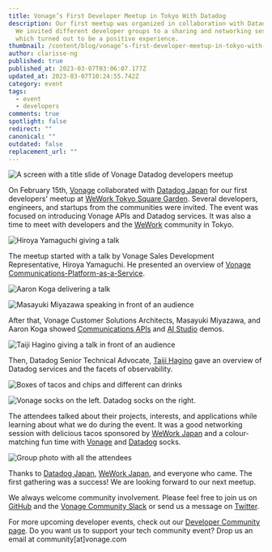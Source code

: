 ```yaml
---
title: Vonage’s First Developer Meetup in Tokyo With Datadog
description: Our first meetup was organized in collaboration with Datadog Japan.
  We invited different developer groups to a sharing and networking session,
  which turned out to be a positive experience.
thumbnail: /content/blog/vonage’s-first-developer-meetup-in-tokyo-with-datadog/datadog-meetup.png
author: clarisse-ng
published: true
published_at: 2023-03-07T03:06:07.177Z
updated_at: 2023-03-07T10:24:55.742Z
category: event
tags:
  - event
  - developers
comments: true
spotlight: false
redirect: ""
canonical: ""
outdated: false
replacement_url: ""
---
```

![A screen with a title slide of Vonage Datadog developers meetup](/content/blog/vonage’s-first-developer-meetup-in-tokyo-with-datadog/vonage-datadog-developers-meetup.jpeg "A screen with a title slide of Vonage Datadog developers meetup")

On February 15th, [Vonage](https://www.vonagebusiness.jp/developer-center/) collaborated with [Datadog Japan](https://www.datadoghq.com/ja/) for our first developers' meetup at [WeWork Tokyo Square Garden](https://weworkjpn.com/location/tokyo/marunouchi-nihonbashi-area/tokyo-square-garden/). Several developers, engineers, and startups from the communities were invited. The event was focused on introducing Vonage APIs and Datadog services. It was also a time to meet with developers and the [WeWork](https://weworkjpn.com/) community in Tokyo.  

![Hiroya Yamaguchi giving a talk](/content/blog/vonage’s-first-developer-meetup-in-tokyo-with-datadog/hiroya-speaking.jpeg "Hiroya Yamaguchi giving a talk")

The meetup started with a talk by Vonage Sales Development Representative, Hiroya Yamaguchi. He presented an overview of [Vonage Communications-Platform-as-a-Service](https://www.vonagebusiness.jp/communications-apis/platform/). 

![Aaron Koga delivering a talk](/content/blog/vonage’s-first-developer-meetup-in-tokyo-with-datadog/aaron-speaking.jpeg "Aaron Koga delivering a talk")

![Masayuki Miyazawa speaking in front of an audience](/content/blog/vonage’s-first-developer-meetup-in-tokyo-with-datadog/img_8254.jpg "Masayuki Miyazawa speaking in front of an audience")

After that, Vonage Customer Solutions Architects, Masayuki Miyazawa, and Aaron Koga showed [Communications APIs](https://www.vonagebusiness.jp/communications-apis/apis/) and [AI Studio](https://www.vonagebusiness.jp/communications-apis/ai-studio/) demos.

![Taiji Hagino giving a talk in front of an audience](/content/blog/vonage’s-first-developer-meetup-in-tokyo-with-datadog/img_8250.jpg "Taiji Hagino giving a talk in front of an audience")

Then, Datadog Senior Technical Advocate, [Taiji Hagino](https://twitter.com/taiponrock) gave an overview of Datadog services and the facets of observability.  

![Boxes of tacos and chips and different can drinks](/content/blog/vonage’s-first-developer-meetup-in-tokyo-with-datadog/food.jpeg "Boxes of tacos and chips and different can drinks")

![Vonage socks on the left. Datadog socks on the right.](/content/blog/vonage’s-first-developer-meetup-in-tokyo-with-datadog/socks.jpg "Vonage socks on the left. Datadog socks on the right.")

The attendees talked about their projects, interests, and applications while learning about what we do during the event. It was a good networking session with delicious tacos sponsored by [WeWork Japan](https://twitter.com/WeWorkJP) and a colour-matching fun time with [Vonage](https://www.vonagebusiness.jp/developer-center/) and [Datadog](https://www.datadoghq.com/ja/) socks.

![Group photo with all the attendees](/content/blog/vonage’s-first-developer-meetup-in-tokyo-with-datadog/group-photo.jpeg "Group photo with all the attendees")

Thanks to [Datadog Japan](https://twitter.com/DatadogJ), [WeWork Japan](https://twitter.com/WeWorkJP), and everyone who came. The first gathering was a success! We are looking forward to our next meetup. 

We always welcome community involvement. Please feel free to join us on [GitHub](https://github.com/Vonage/) and the [Vonage Community Slack](https://developer.vonage.com/community/slack) or send us a message on [Twitter](https://twitter.com/VonageDev).

For more upcoming developer events, check out our [Developer Community page](https://developer.vonage.com/en/community). Do you want us to support your tech community event? Drop us an email at community\[at]vonage.com